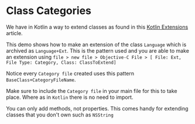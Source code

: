 # Class Categories

We have in Kotlin a way to extend classes as found in this [Kotlin Extensions](https://kotlinlang.org/docs/reference/extensions.html) article.

This demo shows how to make an extension of the class `Language` which is archived as `Language+Ext`. This is the pattern used and you are able to make an extension using `file > new file > Objective-C File > [ File: Ext, File Type: Category, Class: ClassToExtend]`

Notice every `Category file` created uses this pattern `BaseClass+CategoryFileName`.
 
Make sure to include the `Category file` in your main file for this to take place. Where as in `Kotlin` there is no need to import.

You can only add methods, not properties. This comes handy for extending classes that you don't own such as `NSString`
